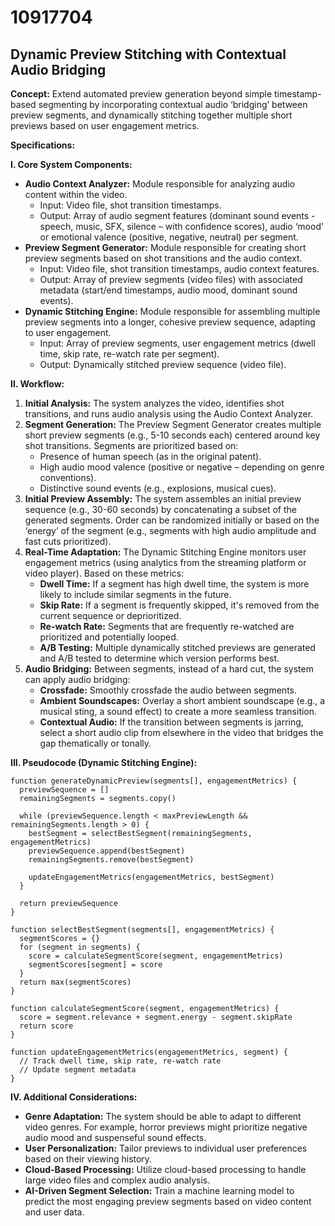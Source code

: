 # 10917704

## Dynamic Preview Stitching with Contextual Audio Bridging

**Concept:** Extend automated preview generation beyond simple timestamp-based segmenting by incorporating contextual audio ‘bridging’ between preview segments, and dynamically stitching together multiple short previews based on user engagement metrics.

**Specifications:**

**I. Core System Components:**

*   **Audio Context Analyzer:** Module responsible for analyzing audio content within the video.
    *   Input: Video file, shot transition timestamps.
    *   Output:  Array of audio segment features (dominant sound events - speech, music, SFX, silence – with confidence scores), audio ‘mood’ or emotional valence (positive, negative, neutral) per segment.
*   **Preview Segment Generator:**  Module responsible for creating short preview segments based on shot transitions and the audio context.
    *   Input: Video file, shot transition timestamps, audio context features.
    *   Output: Array of preview segments (video files) with associated metadata (start/end timestamps, audio mood, dominant sound events).
*   **Dynamic Stitching Engine:** Module responsible for assembling multiple preview segments into a longer, cohesive preview sequence, adapting to user engagement.
    *   Input: Array of preview segments, user engagement metrics (dwell time, skip rate, re-watch rate per segment).
    *   Output:  Dynamically stitched preview sequence (video file).

**II. Workflow:**

1.  **Initial Analysis:** The system analyzes the video, identifies shot transitions, and runs audio analysis using the Audio Context Analyzer.
2.  **Segment Generation:** The Preview Segment Generator creates multiple short preview segments (e.g., 5-10 seconds each) centered around key shot transitions. Segments are prioritized based on:
    *   Presence of human speech (as in the original patent).
    *   High audio mood valence (positive or negative – depending on genre conventions).
    *   Distinctive sound events (e.g., explosions, musical cues).
3.  **Initial Preview Assembly:**  The system assembles an initial preview sequence (e.g., 30-60 seconds) by concatenating a subset of the generated segments.  Order can be randomized initially or based on the ‘energy’ of the segment (e.g., segments with high audio amplitude and fast cuts prioritized).
4.  **Real-Time Adaptation:**  The Dynamic Stitching Engine monitors user engagement metrics (using analytics from the streaming platform or video player).  Based on these metrics:
    *   **Dwell Time:** If a segment has high dwell time, the system is more likely to include similar segments in the future.
    *   **Skip Rate:** If a segment is frequently skipped, it's removed from the current sequence or deprioritized.
    *   **Re-watch Rate:** Segments that are frequently re-watched are prioritized and potentially looped.
    *   **A/B Testing:** Multiple dynamically stitched previews are generated and A/B tested to determine which version performs best.
5.  **Audio Bridging:** Between segments, instead of a hard cut, the system can apply audio bridging:
    *   **Crossfade:** Smoothly crossfade the audio between segments.
    *   **Ambient Soundscapes:** Overlay a short ambient soundscape (e.g., a musical sting, a sound effect) to create a more seamless transition.
    *   **Contextual Audio:**  If the transition between segments is jarring, select a short audio clip from elsewhere in the video that bridges the gap thematically or tonally.

**III.  Pseudocode (Dynamic Stitching Engine):**

```
function generateDynamicPreview(segments[], engagementMetrics) {
  previewSequence = []
  remainingSegments = segments.copy()

  while (previewSequence.length < maxPreviewLength && remainingSegments.length > 0) {
    bestSegment = selectBestSegment(remainingSegments, engagementMetrics)
    previewSequence.append(bestSegment)
    remainingSegments.remove(bestSegment)

    updateEngagementMetrics(engagementMetrics, bestSegment)
  }

  return previewSequence
}

function selectBestSegment(segments[], engagementMetrics) {
  segmentScores = {}
  for (segment in segments) {
    score = calculateSegmentScore(segment, engagementMetrics)
    segmentScores[segment] = score
  }
  return max(segmentScores)
}

function calculateSegmentScore(segment, engagementMetrics) {
  score = segment.relevance + segment.energy - segment.skipRate
  return score
}

function updateEngagementMetrics(engagementMetrics, segment) {
  // Track dwell time, skip rate, re-watch rate
  // Update segment metadata
}
```

**IV. Additional Considerations:**

*   **Genre Adaptation:** The system should be able to adapt to different video genres. For example, horror previews might prioritize negative audio mood and suspenseful sound effects.
*   **User Personalization:** Tailor previews to individual user preferences based on their viewing history.
*   **Cloud-Based Processing:** Utilize cloud-based processing to handle large video files and complex audio analysis.
*   **AI-Driven Segment Selection:** Train a machine learning model to predict the most engaging preview segments based on video content and user data.